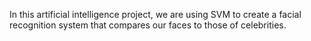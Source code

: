 In this artificial intelligence project, we are using SVM to create a facial recognition system that compares our faces to those of celebrities. 
